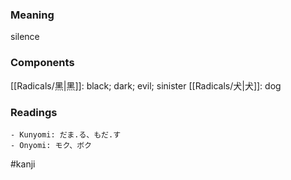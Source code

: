 ### Meaning

silence

### Components

[[Radicals/黑|黑]]: black; dark; evil; sinister [[Radicals/犬|犬]]: dog

### Readings

```
- Kunyomi: だま.る、もだ.す
- Onyomi: モク、ボク
```

#kanji
